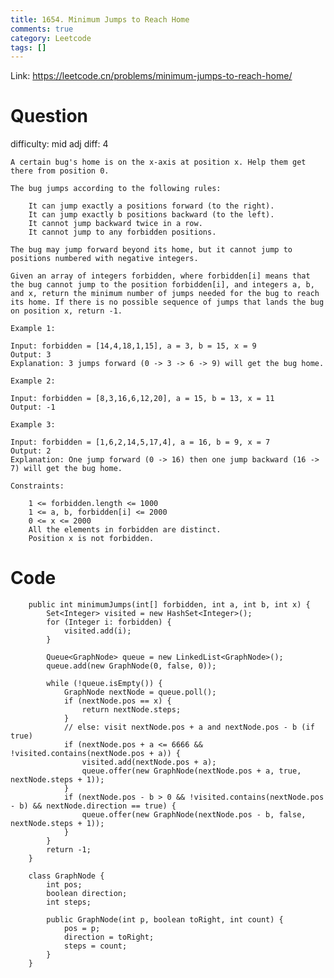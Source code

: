 ```yaml
---
title: 1654. Minimum Jumps to Reach Home
comments: true
category: Leetcode
tags: []
---
```


Link: https://leetcode.cn/problems/minimum-jumps-to-reach-home/

# Question

difficulty: mid
adj diff: 4

    A certain bug's home is on the x-axis at position x. Help them get there from position 0.

    The bug jumps according to the following rules:

    	It can jump exactly a positions forward (to the right).
    	It can jump exactly b positions backward (to the left).
    	It cannot jump backward twice in a row.
    	It cannot jump to any forbidden positions.

    The bug may jump forward beyond its home, but it cannot jump to positions numbered with negative integers.

    Given an array of integers forbidden, where forbidden[i] means that the bug cannot jump to the position forbidden[i], and integers a, b, and x, return the minimum number of jumps needed for the bug to reach its home. If there is no possible sequence of jumps that lands the bug on position x, return -1.

    Example 1:

    Input: forbidden = [14,4,18,1,15], a = 3, b = 15, x = 9
    Output: 3
    Explanation: 3 jumps forward (0 -> 3 -> 6 -> 9) will get the bug home.

    Example 2:

    Input: forbidden = [8,3,16,6,12,20], a = 15, b = 13, x = 11
    Output: -1

    Example 3:

    Input: forbidden = [1,6,2,14,5,17,4], a = 16, b = 9, x = 7
    Output: 2
    Explanation: One jump forward (0 -> 16) then one jump backward (16 -> 7) will get the bug home.

    Constraints:

    	1 <= forbidden.length <= 1000
    	1 <= a, b, forbidden[i] <= 2000
    	0 <= x <= 2000
    	All the elements in forbidden are distinct.
    	Position x is not forbidden.

# Code

```
    public int minimumJumps(int[] forbidden, int a, int b, int x) {
        Set<Integer> visited = new HashSet<Integer>();
        for (Integer i: forbidden) {
            visited.add(i);
        }

        Queue<GraphNode> queue = new LinkedList<GraphNode>();
        queue.add(new GraphNode(0, false, 0));

        while (!queue.isEmpty()) {
            GraphNode nextNode = queue.poll();
            if (nextNode.pos == x) {
                return nextNode.steps;
            }
            // else: visit nextNode.pos + a and nextNode.pos - b (if true)
            if (nextNode.pos + a <= 6666 && !visited.contains(nextNode.pos + a)) {
                visited.add(nextNode.pos + a);
                queue.offer(new GraphNode(nextNode.pos + a, true, nextNode.steps + 1));
            }
            if (nextNode.pos - b > 0 && !visited.contains(nextNode.pos - b) && nextNode.direction == true) {
                queue.offer(new GraphNode(nextNode.pos - b, false, nextNode.steps + 1));
            }
        }
        return -1;
    }

    class GraphNode {
        int pos;
        boolean direction;
        int steps;

        public GraphNode(int p, boolean toRight, int count) {
            pos = p;
            direction = toRight;
            steps = count;
        }
    }
```
